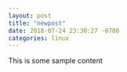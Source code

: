 ```yaml
---
layout: post
title: "newpost"
date: 2018-07-24 23:30:27 -0700
categories: linux
---
```


This is some sample content

